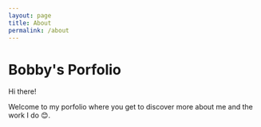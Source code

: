 ```yaml
---
layout: page
title: About
permalink: /about
---
```


# Bobby's Porfolio

Hi there!

Welcome to my porfolio where you get to discover more about me and the work I do 😊.
